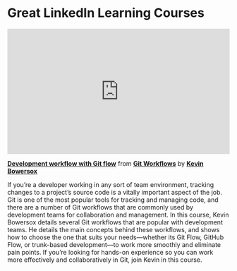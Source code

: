 <h1>Great LinkedIn Learning Courses</h1>

<div style="position:relative;height:0;padding-bottom:56.25%"><iframe width="640" height="360" src="https://www.linkedin.com/learning/embed/git-workflows/development-workflow-with-git-flow?autoplay=false&claim=AQGBRt058HpSlQAAAYVhRP71Jc32j9P0nOHIY84vgKI5Zxz59yj8KJxboyOuc-ujzU3RPHmteGSgY9Kl6vwxYzTO0KPTaltHxn2kiDeW2d_rflinO7QXbONBartbLR6k2kEjb4SFlq8P10QLZUI2yjzUQ1V9NIDxYLz8wub-soNG7ULQxV3kQOisJ556IiuH_ELLDnmV8yhA11Sh9a9ltLODr_GbLcWEwE0Svjd09wbw7ixh9IDJmKLYK81LDzJyVqZKHEomiA1RY8O3IONxDJMi-vjVPBZCeMg2kXURJLlQI1bzT1LEA7j0-ByuvEGj9xNWjSebR-urBGkxBvM0y3BSVy7QST1bODIrUuih1ylm1APJRvx79gE3Z4x9P0VkUq87ETzhU0cB1yszEA8gTlKTSss5TQAEDI3tKem_M2J3lE8rNqDBSoYmVu5dNE0CXvX4i8fSUAb2mKSx9CzIQ1fSz80PcvldoZC6h3sZIm4rXkZYs-qU73ykjL2e2ErBh8cUNuNwz-xbv2fcQcgr9Bcyx8RHaebqwdfp7zaSEKI-8KhV8KCrO0DDGV7V7FB87cFpsTdiO-vKuaT7xrmKe_6T_30I9azD6x5nJQLWtbz4eDuIBceHbEF0jjCWvabuw_gnfxoKfgSf26kN18FzIzP-biaOJqZG9v02FnhA0zPq227XZJmrL_AMT14ROgD2_r0wZr_hYZkjZjI2CtO_lzakM3TwGbxcqRSy7GhCXaa7rXyX09Ha4GFbQ_oMV8DIojbiFRAjqKntcJ5PY_piAb2v6I8NlUQ5j_TY39PVSWcHBsbn-ZO9ryYHKzKUchCAH-JUVrrPe0P3AvL-rOci8P2iq52N93uSkANAYISOa80Ooiop2xKXyMCwuyqEU4plGe3zBiS7pQNrj2o87zwKw8hxs6EkYZq7AJdRdn0yfRCwY9qDnTKED46RPz97sVh7Cyct9vHrWR9fZeYdCvGsDN0VICVTih4BkBRjwdS7ttEu_-JqVBaOUZ1RRwlsEcQ-issDV9JMiDY37gIzQdmoJn0ESQJRyXsvMCfoGihujvOCoHTEeDyjGmA1_e-7JBQ2pai8lC662eSmBeQTFLzrlghwjs1Hl2JtLuv-NNzrTvNyeJkfX8zlIXi5yz3hayjA2uengrtBMDic1Pr5rViz5r3AON2XuXbmpGJjjmm9qCVexocZdAOtfvBWKw&lipi=urn%3Ali%3Apage%3Ad_learning_content%3BMZH%2BmNe7QLG%2FCVtMKOHneg%3D%3D&licu" mozallowfullscreen="true" webkitallowfullscreen="true" allowfullscreen="true" frameborder="0" style="position:absolute;width:100%;height:100%;left:0"></iframe></div><p><strong><a href="https://www.linkedin.com/learning/git-workflows/development-workflow-with-git-flow?trk=embed_lil">Development workflow with Git flow</a></strong> from <strong><a href="https://www.linkedin.com/learning/git-workflows?trk=embed_lil">Git Workflows</a></strong> by <strong><a href="https://www.linkedin.com/learning/instructors/kevin-bowersox?trk=embed_lil">Kevin Bowersox</a></strong></p> 

If you’re a developer working in any sort of team environment, tracking changes to a project’s source code is a vitally important aspect of the job. Git is one of the most popular tools for tracking and managing code, and there are a number of Git workflows that are commonly used by development teams for collaboration and management. In this course, Kevin Bowersox details several Git workflows that are popular with development teams. He details the main concepts behind these workflows, and shows how to choose the one that suits your needs—whether its Git Flow, GitHub Flow, or trunk-based development—to work more smoothly and eliminate pain points. If you’re looking for hands-on experience so you can work more effectively and collaboratively in Git, join Kevin in this course.
